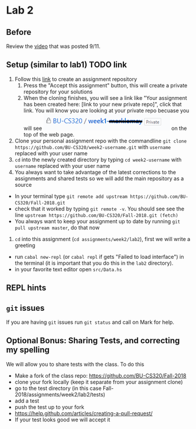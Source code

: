 # Lab 2

## Before

Review the [video](https://www.youtube.com/watch?v=fXbWsMHKI5A) that was posted 9/11.

## Setup (similar to lab1) TODO link
1. Follow this [link](TODO) to create an assignment repository
   1. Press the "Accept this assignment" button, this will create a private repository for your solutions
   1. When the cloning finishes, you will see a link like "Your assignment has been created here: [link to your new private repo]", click that link.  You will know you are looking at your private repo becuase you will see ![Lock icon BU-CS320/weel1- your user name Private](img/private-repo.png) on the top of the web page.
1. Clone your personal assignment repo with the commandline ```git clone https://github.com/BU-CS320/week2-username.git``` with ```username``` replaced with your user name
1. ```cd``` into the newly created directory by typing ```cd week2-username``` with ```username``` replaced with your user name
1. You always want to take advantage of the latest corrections to the assignments and shared tests so we will add the main repository as a source
  * In your terminal type ```git remote add upstream https://github.com/BU-CS320/Fall-2018.git```
  * check that it worked by typing ```git remote -v```.  You should see see the line ```upstream https://github.com/BU-CS320/Fall-2018.git (fetch)```
  * You always want to keep your assignment up to date by running ```git pull upstream master```, do that now
1. ```cd```  into this assignment (```cd assignments/week2/lab2```), first we will write a greeting
  * run ```cabal new-repl``` (or ```cabal repl``` if gets "Failed to load interface") in the terminal (it is important that you do this in the ```lab2``` directory).
  * in your favorite text editor open ```src/Data.hs```
  
## REPL hints


## ```git``` issues
If you are having ```git``` issues run ```git status``` and call on Mark for help.

## Optional Bonus: Sharing Tests, and correcting my spelling
We will allow you to share tests with the class. To do this 
 * Make a fork of the class repo: https://github.com/BU-CS320/Fall-2018
 * clone your fork locally (keep it separate from your assignment clone)
 * go to the test directory (in this case Fall-2018/assignments/week2/lab2/tests)
 * add a test
 * push the test up to your fork
 * https://help.github.com/articles/creating-a-pull-request/
 * If your test looks good we will accept it
